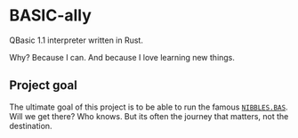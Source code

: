 # BASIC-ally

QBasic 1.1 interpreter written in Rust.

Why? Because I can. And because I love learning new things.

## Project goal

The ultimate goal of this project is to be able to run the famous [`NIBBLES.BAS`](https://en.wikipedia.org/wiki/Nibbles_(video_game)).
Will we get there? Who knows. But its often the journey that matters, not the destination.
